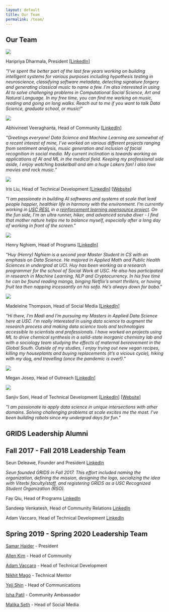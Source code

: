 ```yaml
---
layout: default
title: Our Team
permalink: /team/
---
```

## Our Team

<img id="team-img" src="/assets/img/grids_team_2020/priya_dharmala.jpg"/>

Haripriya Dharmala, President [[LinkedIn](https://www.linkedin.com/in/haripriya-dharmala/)]

*"I've spent the better part of the last few years working on building intelligent systems for various purposes including hypothesis testing in neuroscience, classifying software metadata, detecting signature forgery and generating classical music to name a few.
I'm also interested in using AI to solve challenging problems in Computational Social Science, Art and Natural Language. In my free time, you can find me working on music, reading and going on long walks.
Reach out to me if you want to talk Data Science, graduate school, or music!"*

<img id="team-img" src="/assets/img/grids_team_2020/abhivineet_veeraghanta.jpeg"/>

Abhivineet Veeraghanta, Head of Community [[LinkedIn](https://www.linkedin.com/in/abhivineet/)]

*"Greetings everyone! Data Science and Machine Learning are somewhat of a recent interest of mine, I’ve worked on various different projects ranging from sentiment analysis, music generation and inclusion of facial recognition in social media. My current inclination is towards working on applications of AI and ML in the medical field. Keeping my professional side aside, I enjoy watching basketball and am a huge Lakers fan! I also love movies and rock music."*

<img id="team-img" src="/assets/img/grids_team_2020/iris_liu.jpg"/>

Iris Liu, Head of Technical Development [[LinkedIn](https://www.linkedin.com/in/irisliucy/)] [[Website](https://iris-liu.com)]

*"I am passionate in building AI softwares and systems at scale that lead people happier, healthier life in harmony with the environment. I'm currently working in [USC RESL](https://robotics.usc.edu/resl/) in a [reinforcement learning opensource project](https://github.com/rlworkgroup/garage). On the fun side, I'm an ultra runner, hiker, and advanced scruba diver - I find that mother nature helps me to balance myself, especially after a long day of working in front of the screen."*

<img id="team-img" src="/assets/img/grids_team_2020/huy_nghiem.jpg"/>

Henry Nghiem, Head of Programs [[LinkedIn](www.linkedin.com/in/huy-tran-nghiem/)]

*"Huy (Henry) Nghiem is a second year Master Student in CS with an emphasis on Data Science. He majored in Applied Math and Public Health Sciences in undergrad at UCI. Huy has been working as a research programmer for the school of Social Work at USC. He also has participated in research in Machine Learning, NLP and Cryptocurrency. In his free time he can be found reading manga, binging Netflix’s smart thrillers, or having fruit tea then napping incessantly on his sofa. He’s always down for boba."*

<img id="team-img" src="/assets/img/grids_team_2020/madi_thompson.png"/>

Madeleine Thompson, Head of Social Media [[LinkedIn](https://www.linkedin.com/in/madeleine-jane-thompson/)]

*"Hi there, I’m Madi and I’m pursuing my Masters in Applied Data Science here at USC. I’m really interested in using data science to augment the research process and making data science tools and technologies accessible to scientists and professionals. I have worked on projects using ML to drive chemical synthesis in a solid-state inorganic chemistry lab and with a sociology team studying the effects of maternal bereavement in the Global South. Outside of my studies, I enjoy trying out new vegan recipes, killing my houseplants and buying replacements (it’s a vicious cycle), hiking with my dog, and travelling (once the pandemic is over!)."*

<img id="team-img" src="/assets/img/grids_team_2020/megan_josep.jpg"/>

Megan Josep, Head of Outreach [[LinkedIn](https://www.linkedin.com/in/megjosep/)]

<img id="team-img" src="/assets/img/grids_team_2020/sanjiv_soni.png"/>

Sanjiv Soni, Head of Technical Development [[LinkedIn](https://www.linkedin.com/in/sanjiv-soni/)] [[Website](https://www.sanjivsoni.com)]

*"I am passionate to apply data science in unique intersections with other domains. Solving challenging problems at scale excites me the most.
I’ve been building robots since my undergrad days for fun."*



## GRIDS Leadership Alumni

## Fall 2017 - Fall 2018 Leadership Team

Seun Deleawe, Founder and President [LinkedIn](https://urldefense.com/v3/__https://www.linkedin.com/in/seundeleawe/__;!!LIr3w8kk_Xxm!8JSBYbNgiUrfESaDNf3XY7f28lMmmW1ctFtAtBy4DuGair4lS0LmsGZibc4WyUs$)

*Seun founded GRIDS in Fall 2017. This effort included naming the organization, defining the mission, designing the logo, socializing the idea with Viterbi faculty/staff, and registering GRIDS as a USC Recognized Student Organization (RSO).*

Fay Qiu, Head of Programs [LinkedIn](https://urldefense.com/v3/__https://www.linkedin.com/in/fay-qiu-28409292/__;!!LIr3w8kk_Xxm!8JSBYbNgiUrfESaDNf3XY7f28lMmmW1ctFtAtBy4DuGair4lS0LmsGZiolAxX7Q$)

Sandeep Venkatesh, Head of Community Relations [LinkedIn](https://urldefense.com/v3/__https://www.linkedin.com/in/rvsandeep/__;!!LIr3w8kk_Xxm!8JSBYbNgiUrfESaDNf3XY7f28lMmmW1ctFtAtBy4DuGair4lS0LmsGZi0FqnMJo$)

Adam Vaccaro, Head of Technical Development [LinkedIn](https://www.linkedin.com/in/advaccaro)

## Spring 2019 - Spring 2020 Leadership Team

[Samar Haider](https://www.linkedin.com/in/samarhaider) - President

[Allen Kim](https://www.linkedin.com/in/allenbkim) - Head of Community

[Adam Vaccaro](https://www.linkedin.com/in/advaccaro) - Head of Technical Development

[Nikhit Mago](https://www.linkedin.com/in/nikhitmago) - Technical Mentor

[Yeji Shin](https://www.linkedin.com/in/yejishin) - Head of Communications

[Isha Patil](https://www.linkedin.com/in/ishapatil07) - Community Ambassador

[Malika Seth](https://www.linkedin.com/in/malika-seth-090b69144/) - Head of Social Media
